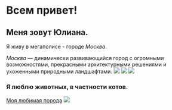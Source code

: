 # Всем привет!
## Меня зовут Юлиана. ##
Я живу в мегаполисе - городе *Москва*.

*Москва* — динамически развивающийся город с огромными возможностями, прекрасными архитектурными решениями и ухоженными природными ландшафтами.
![](https://sportishka.com/uploads/posts/2022-04/1650683259_2-sportishka-com-p-nochnaya-moskva-krasivo-foto-3.jpg)
![](https://mgutm.ru/wp-content/uploads/2022/11/img_20221128_162325_849.jpg)
![](http://fotorelax.ru/wp-content/uploads/2017/02/Moscow-from-quadrocopter-28.jpg)

### Я люблю животных, в частности котов.
<u>Моя любимая порода</u>
![](https://good-veterinar.ru/wp-content/uploads/8/e/b/8ebc381b18f12ea49b9b5dfca173a832.jpeg)